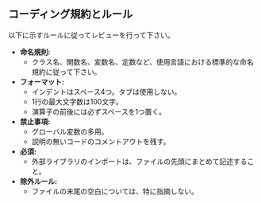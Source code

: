 ## コーディング規約とルール

以下に示すルールに従ってレビューを行って下さい。

- **命名規則:**
    - クラス名、関数名、変数名、定数など、使用言語における標準的な命名規約に従って下さい。
- **フォーマット:**
    - インデントはスペース4つ。タブは使用しない。
    - 1行の最大文字数は100文字。
    - 演算子の前後には必ずスペースを1つ置く。
- **禁止事項:**
    - グローバル変数の多用。
    - 説明の無いコードのコメントアウトを残す。
- **必須:**
    - 外部ライブラリのインポートは、ファイルの先頭にまとめて記述すること。
- **除外ルール:**
    - ファイルの末尾の空白については、特に指摘しない。